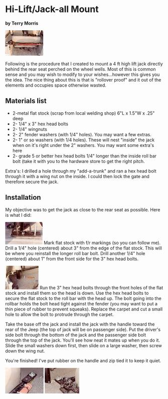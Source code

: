 # Hi-Lift/Jack-all Mount

**by Terry Morris**

[![Hi-Lift jack mount, back view](/images/body/him2_.jpg)](/images/body/him2.jpg)

Following is the procedure that I created to mount a 4 ft high lift jack directly behind the rear seat perched on the wheel wells. Most of this is common sense and you may wish to modify to your wishes\...however this gives you the idea. The nice thing about this is that is \"rollover proof\" and it out of the elements and occupies space otherwise wasted.

## Materials list

-   2-metal flat stock (scrap from local welding shop) 6\"L x 1.5\"W x .25\" deep
-   2- 1/4\" x 3\" hex head bolts
-   2- 1/4\" wingnuts
-   2- 2\" fender washers (with 1/4\" holes). You may want a few extras.
-   2- 1\" or so washers (with 1/4 holes). These will nest \"inside\" the jack when on it\'s right under the 2\" washers. You may want some extra\'s here
-   2- grade 5 or better hex head bolts 1/4\" longer than the inside roll bar bolt (take it with you to the hardware store to get the right pitch.

Extra\'s: I drilled a hole through my \"add-a-trunk\" and ran a hex head bolt through it with a wing nut on the inside. I could then lock the gate and therefore secure the jack.

## Installation

My objective was to get the jack as close to the rear seat as possible. Here is what I did:

[![Hi-Lift jack mount bracket close](/images/body/him6_.jpg)](/images/body/him6.jpg) Mark flat stock with f/r markings (so you can follow me). Drill a 1/4\" hole (centered) about 3\" from the edge of the flat stock. This will be where you reinstall the longer roll bar bolt. Drill another 1/4\" hole (centered) about 1\" from the front side for the 3\" hex head bolts.

[![Hi-Lift jack mount with carpet over](/images/body/him8_.jpg)](/images/body/him8.jpg) Run the 3\" hex head bolts through the front holes of the flat stock and install them so the head is down. Use the hex head bolts to secure the flat stock to the roll bar with the head up. The bolt going into the rollbar holds the bolt head tight against the fender (you may want to put a thin piece of rubber to prevent squeaks). Replace the carpet and cut a small hole to allow the bolt to protrude through the carpet.

Take the base off the jack and install the jack with the handle toward the rear of the Jeep (the top of jack will be on passenger side). Put the driver\'s side bolt through the bottom of the jack and the passenger side bolt through the top of the jack. You\'ll see how neat it mates up when you do it. Slide the small washers down first, then slide on a large washer, then screw down the wing nut.

You\'re finished! I\'ve put rubber on the handle and zip tied it to keep it quiet.

[![Hi-Lift jack mount top](/images/body/him1_.jpg)](/images/body/him1.jpg) [![Hi-Lift jack mount bottom](/images/body/him3_.jpg)](/images/body/him3.jpg)
